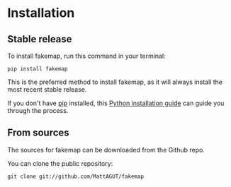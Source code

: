 # Installation

## Stable release

To install fakemap, run this command in your terminal:

```
pip install fakemap
```

This is the preferred method to install fakemap, as it will always install the most recent stable release.

If you don't have [pip](https://pip.pypa.io) installed, this [Python installation guide](http://docs.python-guide.org/en/latest/starting/installation/) can guide you through the process.

## From sources

The sources for fakemap can be downloaded from the Github repo.

You can clone the public repository:

```
git clone git://github.com/MattAGUT/fakemap
```
